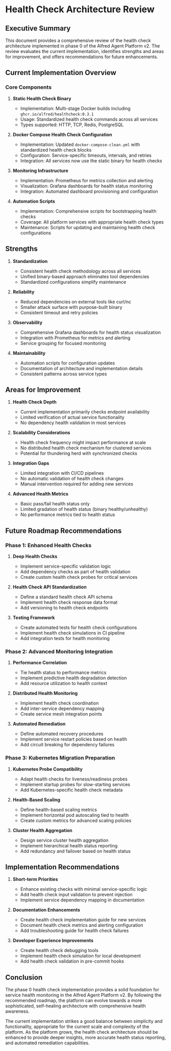 # Health Check Architecture Review

## Executive Summary

This document provides a comprehensive review of the health check architecture implemented in phase 0 of the Alfred Agent Platform v2. The review evaluates the current implementation, identifies strengths and areas for improvement, and offers recommendations for future enhancements.

## Current Implementation Overview

### Core Components

1. **Static Health Check Binary**
   - Implementation: Multi-stage Docker builds including `ghcr.io/alfred/healthcheck:0.3.1`
   - Usage: Standardized health check commands across all services
   - Types supported: HTTP, TCP, Redis, PostgreSQL

2. **Docker Compose Health Check Configuration**
   - Implementation: Updated `docker-compose-clean.yml` with standardized health check blocks
   - Configuration: Service-specific timeouts, intervals, and retries
   - Integration: All services now use the static binary for health checks

3. **Monitoring Infrastructure**
   - Implementation: Prometheus for metrics collection and alerting
   - Visualization: Grafana dashboards for health status monitoring
   - Integration: Automated dashboard provisioning and configuration

4. **Automation Scripts**
   - Implementation: Comprehensive scripts for bootstrapping health checks
   - Coverage: All platform services with appropriate health check types
   - Maintenance: Scripts for updating and maintaining health check configurations

## Strengths

1. **Standardization**
   - Consistent health check methodology across all services
   - Unified binary-based approach eliminates tool dependencies
   - Standardized configurations simplify maintenance

2. **Reliability**
   - Reduced dependencies on external tools like curl/nc
   - Smaller attack surface with purpose-built binary
   - Consistent timeout and retry policies

3. **Observability**
   - Comprehensive Grafana dashboards for health status visualization
   - Integration with Prometheus for metrics and alerting
   - Service grouping for focused monitoring

4. **Maintainability**
   - Automation scripts for configuration updates
   - Documentation of architecture and implementation details
   - Consistent patterns across service types

## Areas for Improvement

1. **Health Check Depth**
   - Current implementation primarily checks endpoint availability
   - Limited verification of actual service functionality
   - No dependency health validation in most services

2. **Scalability Considerations**
   - Health check frequency might impact performance at scale
   - No distributed health check mechanism for clustered services
   - Potential for thundering herd with synchronized checks

3. **Integration Gaps**
   - Limited integration with CI/CD pipelines
   - No automatic validation of health check changes
   - Manual intervention required for adding new services

4. **Advanced Health Metrics**
   - Basic pass/fail health status only
   - Limited gradation of health status (binary healthy/unhealthy)
   - No performance metrics tied to health status

## Future Roadmap Recommendations

### Phase 1: Enhanced Health Checks

1. **Deep Health Checks**
   - Implement service-specific validation logic
   - Add dependency checks as part of health validation
   - Create custom health check probes for critical services

2. **Health Check API Standardization**
   - Define a standard health check API schema
   - Implement health check response data format
   - Add versioning to health check endpoints

3. **Testing Framework**
   - Create automated tests for health check configurations
   - Implement health check simulations in CI pipeline
   - Add integration tests for health monitoring

### Phase 2: Advanced Monitoring Integration

1. **Performance Correlation**
   - Tie health status to performance metrics
   - Implement predictive health degradation detection
   - Add resource utilization to health context

2. **Distributed Health Monitoring**
   - Implement health check coordination
   - Add inter-service dependency mapping
   - Create service mesh integration points

3. **Automated Remediation**
   - Define automated recovery procedures
   - Implement service restart policies based on health
   - Add circuit breaking for dependency failures

### Phase 3: Kubernetes Migration Preparation

1. **Kubernetes Probe Compatibility**
   - Adapt health checks for liveness/readiness probes
   - Implement startup probes for slow-starting services
   - Add Kubernetes-specific health check metadata

2. **Health-Based Scaling**
   - Define health-based scaling metrics
   - Implement horizontal pod autoscaling tied to health
   - Create custom metrics for advanced scaling policies

3. **Cluster Health Aggregation**
   - Design service cluster health aggregation
   - Implement hierarchical health status reporting
   - Add redundancy and failover based on health status

## Implementation Recommendations

1. **Short-term Priorities**
   - Enhance existing checks with minimal service-specific logic
   - Add health check input validation to prevent injection
   - Implement service dependency mapping in documentation

2. **Documentation Enhancements**
   - Create health check implementation guide for new services
   - Document health check metrics and alerting configuration
   - Add troubleshooting guide for health check failures

3. **Developer Experience Improvements**
   - Create health check debugging tools
   - Implement health check simulation for local development
   - Add health check validation in pre-commit hooks

## Conclusion

The phase 0 health check implementation provides a solid foundation for service health monitoring in the Alfred Agent Platform v2. By following the recommended roadmap, the platform can evolve towards a more sophisticated, self-healing architecture with comprehensive health awareness.

The current implementation strikes a good balance between simplicity and functionality, appropriate for the current scale and complexity of the platform. As the platform grows, the health check architecture should be enhanced to provide deeper insights, more accurate health status reporting, and automated remediation capabilities.